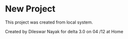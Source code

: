 # New Project

This project was created from local system.

Created by Dileswar Nayak for delta 3.0 on 04 /12 at Home